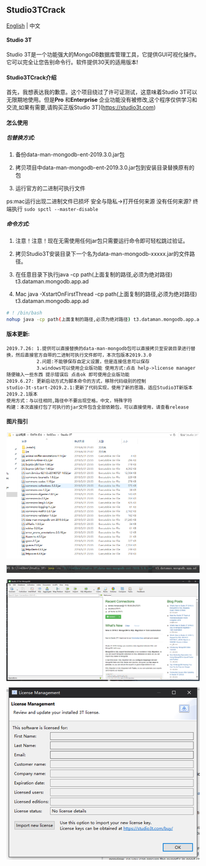 ## Studio3TCrack

[English](https://github.com/linG5821/Studio3TCrack/blob/master/README.md) | 中文

#### Studio 3T

  Studio 3T是一个功能强大的MongoDB数据库管理工具，它提供GUI可视化操作。它可以完全让您告别命令行。软件提供30天的适用版本!

#### Studio3TCrack介绍

  首先，我想表达我的歉意。这个项目绕过了许可证测试，这意味着Studio 3T可以无限期地使用。但是**Pro** 和**Enterprise** 企业功能没有被修改,这个程序仅供学习和交流,如果有需要,请购买正版Studio 3T](https://studio3t.com)


#### 怎么使用

##### 包替换方式:
  1. 备份data-man-mongodb-ent-2019.3.0.jar包

  2. 拷贝项目中data-man-mongodb-ent-2019.3.0.jar包到安装目录替换原有的包
  
  3. 运行官方的二进制可执行文件
  
  ps:mac运行出现二进制文件已损坏
  安全与隐私->打开任何来源
  没有任何来源? 终端执行 ``` sudo spctl --master-disable ```

##### 命令方式:
  1. 注意！注意！现在无需使用任何jar包只需要运行命令即可轻松跳过验证。

  2. 拷贝Studio3T安装目录下一个名为data-man-mongodb-xxxxx.jar的文件路径。

  3. 在任意目录下执行java -cp path(上面复制的路径,必须为绝对路径) t3.dataman.mongodb.app.ad

  4. Mac
    java -XstartOnFirstThread -cp path(上面复制的路径,必须为绝对路径) t3.dataman.mongodb.app.ad

   ```bash
   # ! /bin/bash
   nohup java -cp path(上面复制的路径,必须为绝对路径) t3.dataman.mongodb.app.ad >/dev/null 2>&1 &
   ```
#### 版本更新:
    2019.7.26: 1.提供可以直接替换的data-man-mongodb包可以直接拷贝至安装目录进行替换，然后直接官方自带的二进制可执行文件即可，本次包版本2019.3.0
               2.问题:不能够保存自定义设置，但是连接信息可以保存 
               3.windows可以使用企业版功能 使用方式:点击 help->license manager 随便输入一些东西 提示错误后 点击ok 即可使用企业版功能
    2019.6.27: 更新启动方式为脚本命令的方式，移除代码级别的控制
    studio-3t-start-2019.2.1:更新了代码实现，使用了新的思路，适应Studio3T新版本2019.2.1版本
    使用方式：与以往相同,路径中不要出现空格，中文，特殊字符
    构建：本次直接打包了可执行的jar文件包含全部依赖包，可以直接使用，请查看release

#### 图片指引

![image1](./images/1.png)

![image2](./images/2.png)

![image3](./images/3.png)

![image4](./images/4.png)